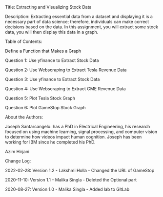 
Title:
Extracting and Visualizing Stock Data

Description:
Extracting essential data from a dataset and displaying it is a necessary part of data science; therefore, individuals can make correct decisions based on the data. In this assignment, you will extract some stock data, you will then display this data in a graph.

Table of Contents:

Define a Function that Makes a Graph

Question 1: Use yfinance to Extract Stock Data

Question 2: Use Webscraping to Extract Tesla Revenue Data

Question 3: Use yfinance to Extract Stock Data

Question 4: Use Webscraping to Extract GME Revenue Data

Question 5: Plot Tesla Stock Graph

Question 6: Plot GameStop Stock Graph

About the Authors:

Joseph Santarcangelo: has a PhD in Electrical Engineering, his research focused on using machine learning, signal processing, and computer vision to determine how videos impact human cognition. Joseph has been working for IBM since he completed his PhD.

Azim Hirjani

Change Log:

2022-02-28: Version 1.2 - Lakshmi Holla - Changed the URL of GameStop

2020-11-10: Version 1.1 - Malika Singla - Deleted the Optional part

2020-08-27: Version 1.0 - Malika Singla - Added lab to GitLab

